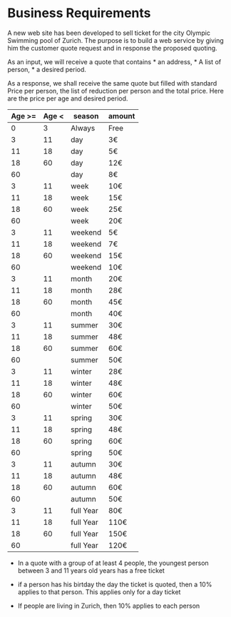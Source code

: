 # Business Requirements


A new web site has been developed to sell ticket for the city Olympic Swimming pool of Zurich.
The purpose is to build a web service by giving him the customer quote request and in response the proposed quoting.

As an input, we will receive a quote that contains 
    * an address,
    * A list of person,
    * a desired period.

As a response, we shall receive the same quote but filled with standard Price per person, the list of reduction per person and the total price.
Here are the price per age and desired period.

| Age >= | Age < | season | amount |
| -- | -- | -- | -- |
| 0 | 3 | Always | Free |
| 3 | 11 | day | 3€ |
| 11 | 18 | day | 5€ |
| 18 | 60 | day | 12€ |
| 60 |  | day | 8€ |
| 3 | 11 | week | 10€ |
| 11 | 18 | week | 15€ |
| 18 | 60 | week | 25€ |
| 60 |   | week | 20€ |
| 3 | 11  | weekend | 5€ |
| 11 | 18 | weekend | 7€ |
| 18 | 60 | weekend | 15€ |
| 60 |    | weekend | 10€ |
| 3 | 11 | month | 20€ |
| 11 | 18 | month | 28€ |
| 18 | 60 | month | 45€ |
| 60 |    | month | 40€ |
| 3 | 11 | summer | 30€ |
| 11 | 18 | summer | 48€ |
| 18 | 60 | summer | 60€ |
| 60 |    | summer | 50€ |
| 3 | 11 | winter | 28€ |
| 11 | 18 | winter | 48€ |
| 18 | 60 | winter | 60€ |
| 60 |    | winter | 50€ |
| 3 | 11 | spring | 30€ |
| 11 | 18 | spring | 48€ |
| 18 | 60 | spring | 60€ |
| 60 |     | spring | 50€ |
| 3 | 11 | autumn | 30€ |
| 11 | 18 | autumn | 48€ |
| 18 | 60 | autumn | 60€ |
| 60 |     | autumn | 50€ |
| 3 | 11 | full Year | 80€ |
| 11 | 18 | full Year | 110€ |
| 18 | 60 | full Year | 150€ |
| 60 |     | full Year | 120€ |


-  In a quote with a group of at least 4 people, the youngest person between 3 and 11 years old years has a free ticket

- if a person has his birtday the day the ticket is quoted, then a 10% applies to that person. This applies only for a day ticket

- If people are living in Zurich, then 10% applies to each person

